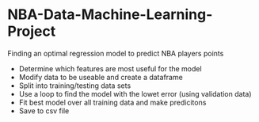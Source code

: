 # NBA-Data-Machine-Learning-Project
Finding an optimal regression model to predict NBA players points
- Determine which features are most useful for the model
- Modify data to be useable and create a dataframe
- Split into training/testing data sets
- Use a loop to find the model with the lowet error (using validation data)
- Fit best model over all training data and make predicitons
- Save to csv file
